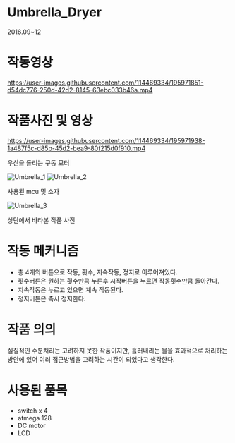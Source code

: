 # Umbrella_Dryer
2016.09~12

# 작동영상
https://user-images.githubusercontent.com/114469334/195971851-d54dc776-250d-42d2-8145-63ebc033b46a.mp4

# 작품사진 및 영상

https://user-images.githubusercontent.com/114469334/195971938-1a487f5c-d85b-45d2-bea9-80f215d0f910.mp4

우산을 돌리는 구동 모터

![Umbrella_1](https://user-images.githubusercontent.com/114469334/195972007-b5085ed3-4984-4fb1-9f2d-cb02607a7c43.jpg)
![Umbrella_2](https://user-images.githubusercontent.com/114469334/195972011-71b8d528-1825-481c-9628-a611dcd550ab.jpg)

사용된 mcu 및 소자

![Umbrella_3](https://user-images.githubusercontent.com/114469334/195972030-70ff354d-dc4d-4ba3-9345-cf89d2c64e86.jpg)

상단에서 바라본 작품 사진

# 작동 메커니즘
- 총 4개의 버튼으로 작동, 횟수, 지속작동, 정지로 이루어져있다.
- 횟수버튼은 원하는 횟수만큼 누른후 시작버튼을 누르면 작동횟수만큼 돌아간다. 
- 지속작동은 누르고 있으면 계속 작동된다.
- 정지버튼은 즉시 정지한다.

# 작품 의의
실질적인 수분처리는 고려하지 못한 작품이지만, 흘러내리는 물을 효과적으로 처리하는 방안에 있어 여러 접근방법을 고려하는 시간이 되었다고 생각한다. 

# 사용된 품목
- switch x 4
- atmega 128
- DC motor
- LCD
